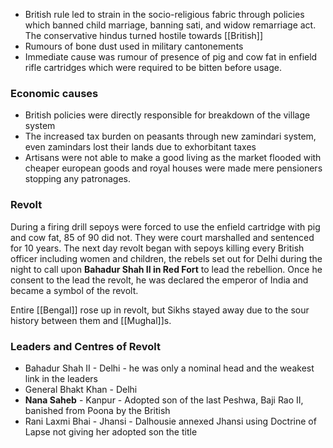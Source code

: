 - British rule led to strain in the socio-religious fabric through policies which banned child marriage, banning sati, and widow remarriage act. The conservative hindus turned hostile towards [[British]]
- Rumours of bone dust used in military cantonements
- Immediate cause was rumour of presence of pig and cow fat in enfield rifle cartridges which were required to be bitten before usage.

### Economic causes
- British policies were directly responsible for breakdown of the village system 
- The increased tax burden on peasants through new zamindari system, even zamindars lost their lands due to exhorbitant taxes
- Artisans were not able to make a good living as the market flooded with cheaper european goods and royal houses were made mere pensioners stopping any patronages.

### Revolt
During a firing drill sepoys were forced to use the enfield cartridge with pig and cow fat, 85 of 90 did not. They were court marshalled and sentenced for 10 years. The next day revolt began with sepoys killing every British officer including women and children, the rebels set out for Delhi during the night to call upon **Bahadur Shah II in Red Fort** to lead the rebellion. Once he consent to the lead the revolt, he was declared the emperor of India and became a symbol of the revolt.

Entire [[Bengal]] rose up in revolt, but Sikhs stayed away due to the sour history between them and [[Mughal]]s. 

### Leaders and Centres of Revolt
- Bahadur Shah II  - Delhi - he was only a nominal head and the weakest link in the leaders
- General Bhakt Khan - Delhi
- **Nana Saheb** - Kanpur - Adopted son of the last Peshwa, Baji Rao II, banished from Poona by the British
- Rani Laxmi Bhai - Jhansi - Dalhousie annexed Jhansi using Doctrine of Lapse not giving her adopted son the title